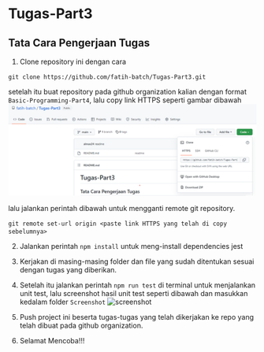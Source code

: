 # Tugas-Part3

## Tata Cara Pengerjaan Tugas

1. Clone repository ini dengan cara

```
git clone https://github.com/fatih-batch/Tugas-Part3.git
```

setelah itu buat repository pada github organization kalian dengan format `Basic-Programming-Part4`, lalu copy link HTTPS seperti gambar dibawah
![repo clone](https://github.com/Almas2442/upload-gambar/blob/main/Gambar/Screenshot%202022-09-06%20110409.png)

lalu jalankan perintah dibawah untuk mengganti remote git repository.

```
git remote set-url origin <paste link HTTPS yang telah di copy sebelumnya>
```

2. Jalankan perintah `npm install` untuk meng-install dependencies jest
3. Kerjakan di masing-masing folder dan file yang sudah ditentukan sesuai dengan tugas yang diberikan.
4. Setelah itu jalankan perintah `npm run test` di terminal untuk menjalankan unit test, lalu screenshot hasil unit test seperti dibawah dan masukkan kedalam folder `Screenshot`
   ![screenshot](https://res.cloudinary.com/hypeotesa/image/upload/v1645628766/Result_dun5wl.png)

5. Push project ini beserta tugas-tugas yang telah dikerjakan ke repo yang telah dibuat pada github organization.
6. Selamat Mencoba!!!